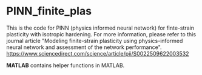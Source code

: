 # PINN_finite_plas

This is the code for PINN (physics informed neural network) for finte-strain plasticity with isotropic hardening. For more information, please refer to this journal article "Modeling finite-strain plasticity using physics-informed neural network and assessment of the network performance". https://www.sciencedirect.com/science/article/pii/S0022509622003532

**MATLAB** contains helper functions in MATLAB.

